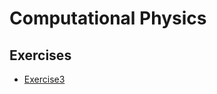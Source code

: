 # **Computational Physics**


## Exercises

* [Exercise3](https://github.com/endeavor19/computationalphysics_N2013301020025/blob/master/exercise/Exercise3) 

